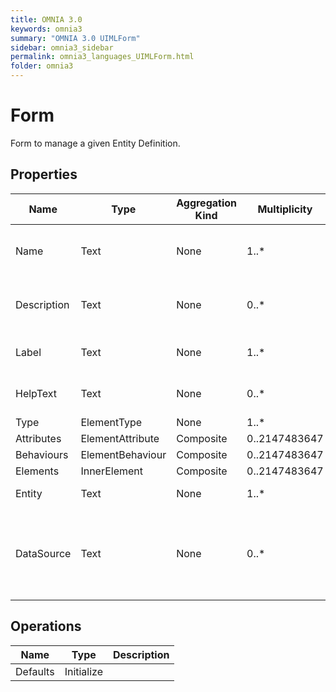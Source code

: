 ```yaml
---
title: OMNIA 3.0
keywords: omnia3
summary: "OMNIA 3.0 UIMLForm"
sidebar: omnia3_sidebar
permalink: omnia3_languages_UIMLForm.html
folder: omnia3
---
```


# Form
Form to manage a given Entity Definition.
## Properties

| Name | Type | Aggregation Kind | Multiplicity | Description |
| --------- | --------- | --------- | --------- | --------- |
| Name | Text | None | 1..* | The name of the entity (unique identifier). |
| Description | Text | None | 0..* | The textual explanation of the entities’ purpose. |
| Label | Text | None | 1..* | Label to display in the application. |
| HelpText | Text | None | 0..* | Text/annotation to help the user. |
| Type | ElementType | None | 1..* |  |
| Attributes | ElementAttribute | Composite | 0..2147483647 |  |
| Behaviours | ElementBehaviour | Composite | 0..2147483647 |  |
| Elements | InnerElement | Composite | 0..2147483647 |  |
| Entity | Text | None | 1..* | Entity to manage. |
| DataSource | Text | None | 0..* | The Data Source in which the entities are computed and/or persisted |

## Operations

| Name | Type | Description |
| --------- | --------- | --------- |
| Defaults | Initialize |  |

